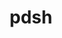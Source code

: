---
title: "pdsh"
layout: cache
categories: [package, v0.19]
meta: {"versions": ["2.31"], "compilers": ["gcc@=11.1.0", "gcc@=7.5.0", "oneapi@=2022.1.0"], "oss": ["ubuntu18.04", "ubuntu20.04"], "platforms": ["linux"], "targets": ["x86_64"], "stacks": ["e4s", "e4s-oneapi", "radiuss", "tutorial"], "num_specs": 3, "num_specs_by_stack": {"radiuss": 1, "tutorial": 1, "e4s": 1, "e4s-oneapi": 1}}
spec_details: [{"hash": "2uj33464g4syt2zl7xjzs7srr2pbcugv", "compiler": "gcc@=7.5.0", "versions": ["2.31"], "os": "ubuntu18.04", "platform": "linux", "target": "x86_64", "variants": ["build_system=autotools", "+ssh", "+static_modules"], "stacks": ["radiuss", "tutorial"], "size": "-", "tarball": "https://binaries.spack.io/releases/v0.19/build_cache/linux-ubuntu18.04-x86_64/gcc-7.5.0/pdsh-2.31/linux-ubuntu18.04-x86_64-gcc-7.5.0-pdsh-2.31-2uj33464g4syt2zl7xjzs7srr2pbcugv.spack"}, {"hash": "eb6rucz3bl2lzkmbqqouas6iuusxm2ae", "compiler": "gcc@=11.1.0", "versions": ["2.31"], "os": "ubuntu20.04", "platform": "linux", "target": "x86_64", "variants": ["build_system=autotools", "+ssh", "+static_modules"], "stacks": ["e4s"], "size": "-", "tarball": "https://binaries.spack.io/releases/v0.19/build_cache/linux-ubuntu20.04-x86_64/gcc-11.1.0/pdsh-2.31/linux-ubuntu20.04-x86_64-gcc-11.1.0-pdsh-2.31-eb6rucz3bl2lzkmbqqouas6iuusxm2ae.spack"}, {"hash": "f7ivdrlaw7qchbcezivtuq7dme4u6cvh", "compiler": "oneapi@=2022.1.0", "versions": ["2.31"], "os": "ubuntu20.04", "platform": "linux", "target": "x86_64", "variants": ["build_system=autotools", "+ssh", "+static_modules"], "stacks": ["e4s-oneapi"], "size": "-", "tarball": "https://binaries.spack.io/releases/v0.19/build_cache/linux-ubuntu20.04-x86_64/oneapi-2022.1.0/pdsh-2.31/linux-ubuntu20.04-x86_64-oneapi-2022.1.0-pdsh-2.31-f7ivdrlaw7qchbcezivtuq7dme4u6cvh.spack"}]
---